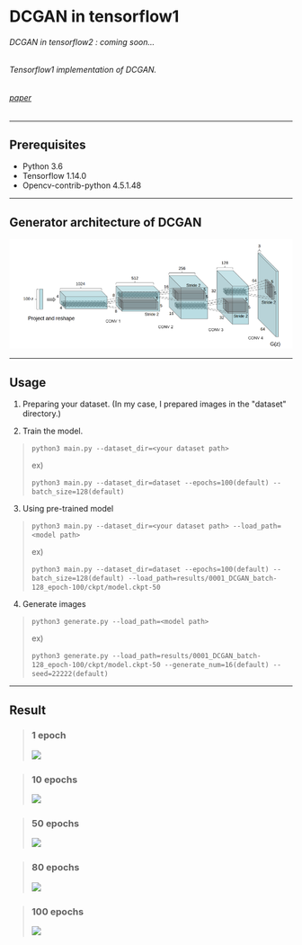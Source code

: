 # DCGAN in tensorflow1
###### DCGAN in tensorflow2 : coming soon...
###### Tensorflow1 implementation of DCGAN.
###### [paper](https://arxiv.org/pdf/1511.06434.pdf)
----------------
## Prerequisites
- Python 3.6
- Tensorflow 1.14.0
- Opencv-contrib-python 4.5.1.48

----------------
## Generator architecture of DCGAN

![](https://github.com/Hwa-Jong/DCGAN/blob/main/img/Generator(DCGAN).png)

----------------
## Usage

1. Preparing your dataset. (In my case, I prepared images in the "dataset" directory.)

2. Train the model.
> ```
> python3 main.py --dataset_dir=<your dataset path>
> ```
> ex)
> ```
> python3 main.py --dataset_dir=dataset --epochs=100(default) --batch_size=128(default)
> ```
3. Using pre-trained model
> ```
> python3 main.py --dataset_dir=<your dataset path> --load_path=<model path>
> ```
> ex)
> ```
> python3 main.py --dataset_dir=dataset --epochs=100(default) --batch_size=128(default) --load_path=results/0001_DCGAN_batch-128_epoch-100/ckpt/model.ckpt-50
> ```
4. Generate images
> ```
> python3 generate.py --load_path=<model path>
> ```
> ex)
> ```
> python3 generate.py --load_path=results/0001_DCGAN_batch-128_epoch-100/ckpt/model.ckpt-50 --generate_num=16(default) --seed=22222(default)
> ```

----------------
## Result 
> ### 1 epoch
> ![](https://github.com/Hwa-Jong/DCGAN-in-tf1/blob/main/img/fake%2000001epoc.png)

> ### 10 epochs
> ![](https://github.com/Hwa-Jong/DCGAN-in-tf1/blob/main/img/fake%2000010epoc.png)

> ### 50 epochs
> ![](https://github.com/Hwa-Jong/DCGAN-in-tf1/blob/main/img/fake%2000050epoc.png)

> ### 80 epochs
> ![](https://github.com/Hwa-Jong/DCGAN-in-tf1/blob/main/img/fake%2000080epoc.png)

> ### 100 epochs
> ![](https://github.com/Hwa-Jong/DCGAN-in-tf1/blob/main/img/fake%2000100epoc.png)


